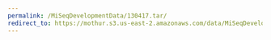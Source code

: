 ```yaml
---
permalink: /MiSeqDevelopmentData/130417.tar/
redirect_to: https://mothur.s3.us-east-2.amazonaws.com/data/MiSeqDevelopmentData/130417.tar
---
```


